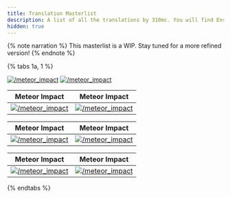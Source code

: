 ```yaml
---
title: Translation Masterlist
description: A list of all the translations by 310mc. You will find Enstars and Helios translations here.
hidden: true
---
```

<link rel="stylesheet" href="https://cdn.jsdelivr.net/npm/hexo-bubble/src/css/enst.min.css">
{% note narration %}
This masterlist is a WIP. Stay tuned for a more refined version!
{% endnote %}

{% tabs 1a, 1 %}
<!-- tab Possibility 2 -->
[![/meteor_impact](/img/banner/meteorimpact.png)](/meteor_impact)
[![/meteor_impact](/img/banner/meteorimpact.png)](/meteor_impact)
<!-- endtab -->
<!-- tab Possibility 1 -->
|Meteor Impact|Meteor Impact|
| :-----------: | :-----------: |
[![/meteor_impact](/img/banner/meteorimpact.png)](/meteor_impact)|[![/meteor_impact](/img/banner/meteorimpact.png)](/meteor_impact)
<!-- endtab -->
<!-- tab Possibility 1 -->
|Meteor Impact|Meteor Impact|
| :-----------: | :-----------: |
[![/meteor_impact](/img/banner/meteorimpact.png)](/meteor_impact)|[![/meteor_impact](/img/banner/meteorimpact.png)](/meteor_impact)
<!-- endtab -->
<!-- tab Possibility 1 -->
|Meteor Impact|Meteor Impact|
| :-----------: | :-----------: |
[![/meteor_impact](/img/banner/meteorimpact.png)](/meteor_impact)|[![/meteor_impact](/img/banner/meteorimpact.png)](/meteor_impact)
<!-- endtab -->
{% endtabs %}
